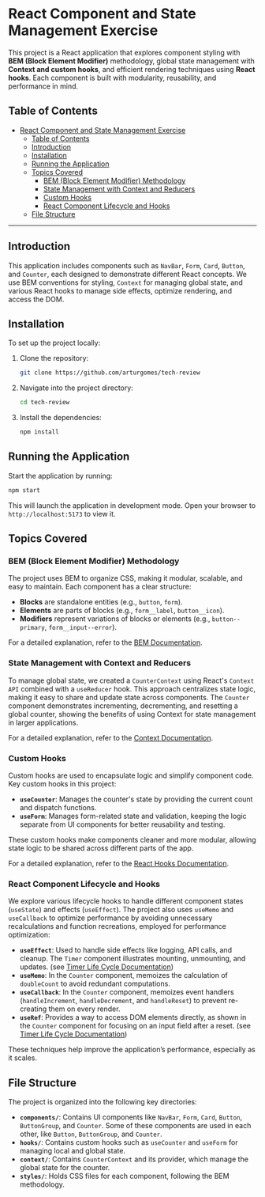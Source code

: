 # React Component and State Management Exercise

This project is a React application that explores component styling with **BEM (Block Element Modifier)** methodology, global state management with **Context and custom hooks**, and efficient rendering techniques using **React hooks**. Each component is built with modularity, reusability, and performance in mind.

## Table of Contents

- [React Component and State Management Exercise](#react-component-and-state-management-exercise)
  - [Table of Contents](#table-of-contents)
  - [Introduction](#introduction)
  - [Installation](#installation)
  - [Running the Application](#running-the-application)
  - [Topics Covered](#topics-covered)
    - [BEM (Block Element Modifier) Methodology](#bem-block-element-modifier-methodology)
    - [State Management with Context and Reducers](#state-management-with-context-and-reducers)
    - [Custom Hooks](#custom-hooks)
    - [React Component Lifecycle and Hooks](#react-component-lifecycle-and-hooks)
  - [File Structure](#file-structure)

---

## Introduction

This application includes components such as `NavBar`, `Form`, `Card`, `Button`, and `Counter`, each designed to demonstrate different React concepts. We use BEM conventions for styling, `Context` for managing global state, and various React hooks to manage side effects, optimize rendering, and access the DOM.

## Installation

To set up the project locally:

1. Clone the repository:
   ```bash
   git clone https://github.com/arturgomes/tech-review
   ```
2. Navigate into the project directory:
   ```bash
   cd tech-review
   ```
3. Install the dependencies:
   ```bash
   npm install
   ```

## Running the Application

Start the application by running:

```bash
npm start
```

This will launch the application in development mode. Open your browser to `http://localhost:5173` to view it.

## Topics Covered

### BEM (Block Element Modifier) Methodology

The project uses BEM to organize CSS, making it modular, scalable, and easy to maintain. Each component has a clear structure:
- **Blocks** are standalone entities (e.g., `button`, `form`).
- **Elements** are parts of blocks (e.g., `form__label`, `button__icon`).
- **Modifiers** represent variations of blocks or elements (e.g., `button--primary`, `form__input--error`).

For a detailed explanation, refer to the [BEM Documentation](README.bem.md).

### State Management with Context and Reducers

To manage global state, we created a `CounterContext` using React's `Context API` combined with a `useReducer` hook. This approach centralizes state logic, making it easy to share and update state across components. The `Counter` component demonstrates incrementing, decrementing, and resetting a global counter, showing the benefits of using Context for state management in larger applications.

For a detailed explanation, refer to the [Context Documentation](src/context/README.md).

### Custom Hooks

Custom hooks are used to encapsulate logic and simplify component code. Key custom hooks in this project:
- **`useCounter`**: Manages the counter's state by providing the current count and dispatch functions.
- **`useForm`**: Manages form-related state and validation, keeping the logic separate from UI components for better reusability and testing.

These custom hooks make components cleaner and more modular, allowing state logic to be shared across different parts of the app.

For a detailed explanation, refer to the [React Hooks Documentation](src/hooks/README.md).

### React Component Lifecycle and Hooks

We explore various lifecycle hooks to handle different component states (`useState`) and effects (`useEffect`). The project also uses `useMemo` and `useCallback` to optimize performance by avoiding unnecessary recalculations and function recreations, employed for performance optimization:

- **`useEffect`**: Used to handle side effects like logging, API calls, and cleanup. The `Timer` component illustrates mounting, unmounting, and updates. (see [Timer Life Cycle Documentation](src/components/Timer/README.md))
- **`useMemo`**: In the `Counter` component, memoizes the calculation of `doubleCount` to avoid redundant computations. 
- **`useCallback`**: In the `Counter` component, memoizes event handlers (`handleIncrement`, `handleDecrement`, and `handleReset`) to prevent re-creating them on every render. 
- **`useRef`**: Provides a way to access DOM elements directly, as shown in the `Counter` component for focusing on an input field after a reset. (see [Timer Life Cycle Documentation](src/components/Counter/README.md))

These techniques help improve the application’s performance, especially as it scales.

## File Structure

The project is organized into the following key directories:
- **`components/`**: Contains UI components like `NavBar`, `Form`, `Card`, `Button`, `ButtonGroup`, and `Counter`. Some of these components are used in each other, like `Button`, `ButtonGroup`, and `Counter`.
- **`hooks/`**: Contains custom hooks such as `useCounter` and `useForm` for managing local and global state.
- **`context/`**: Contains `CounterContext` and its provider, which manage the global state for the counter.
- **`styles/`**: Holds CSS files for each component, following the BEM methodology.
